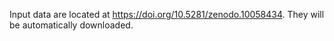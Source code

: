 Input data are located at https://doi.org/10.5281/zenodo.10058434. They will be automatically downloaded.
